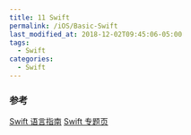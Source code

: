 ```yaml
---
title: 11 Swift
permalink: /iOS/Basic-Swift
last_modified_at: 2018-12-02T09:45:06-05:00
tags:
  - Swift
categories:
  - Swift
---
```


### 参考
[Swift 语言指南](http://dev.swiftguide.cn/)
[Swift 专题页](http://www.cocoachina.com/special/swift/)
